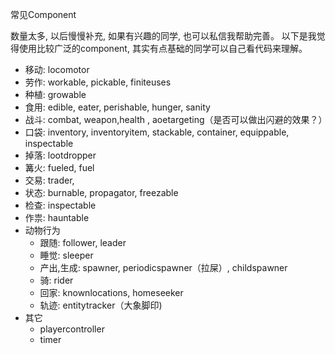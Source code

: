 常见Component

数量太多, 以后慢慢补充, 如果有兴趣的同学, 也可以私信我帮助完善。
以下是我觉得使用比较广泛的component, 其实有点基础的同学可以自己看代码来理解。

* 移动: locomotor
* 劳作: workable, pickable, finiteuses
* 种植: growable
* 食用: edible, eater, perishable, hunger, sanity
* 战斗: combat, weapon,health , aoetargeting（是否可以做出闪避的效果？）
* 口袋: inventory, inventoryitem, stackable, container, equippable, inspectable
* 掉落: lootdropper
* 篝火: fueled, fuel
* 交易: trader, 
* 状态: burnable, propagator, freezable
* 检查: inspectable
* 作祟: hauntable
* 动物行为
  * 跟随: follower, leader
  * 睡觉: sleeper
  * 产出,生成: spawner, periodicspawner（拉屎）, childspawner
  * 骑: rider
  * 回家: knownlocations, homeseeker
  * 轨迹: entitytracker（大象脚印)
* 其它
  * playercontroller
  * timer
